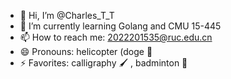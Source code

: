 - 👋 Hi, I’m @Charles_T_T
- 🌱 I’m currently learning Golang and CMU 15-445
- 📫 How to reach me: 2022201535@ruc.edu.cn
- 😄 Pronouns: helicopter (doge :dog: 
- ⚡ Favorites: calligraphy :paintbrush: , badminton :badminton:

<!---
Charles-T-T/Charles-T-T is a ✨ special ✨ repository because its `README.md` (this file) appears on your GitHub profile.
You can click the Preview link to take a look at your changes.
--->

